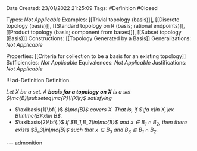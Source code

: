<br />
<br />

Date Created: 23/01/2022 21:25:09
Tags: #Definition #Closed 

Types: _Not Applicable_
Examples: [[Trivial topology (basis)]], [[Discrete topology (basis)]], [[Standard topology on R (basis; rational endpoints)]], [[Product topology (basis; component from bases)]], [[Subset topology (Basis)]]
Constructions: [[Topology Generated by a Basis]]
Generalizations: _Not Applicable_

Properties: [[Criteria for collection to be a basis for an existing topology]]
Sufficiencies: _Not Applicable_
Equivalences: _Not Applicable_
Justifications: _Not Applicable_

!!! ad-Definition Definition.

_Let $X$ be a set. A **basis for a topology on $X$** is a set $\mc{B}\subseteq\mc{P}\l(X\r)$ satisfying_
* $\axibasis{1}\bf{.}$ _$\mc{B}$ covers $X$. That is, if $\fa x\in X,\ex B\in\mc{B}:x\in B$._
* $\axibasis{2}\bf{.}$ _If $B_1,B_2\in\mc{B}$ and $x\in B_1\cap B_2$, then there exists $B_3\in\mc{B}$ such that $x\in B_3$ and $B_3\subseteq B_1\cap B_2$._

--- admonition
